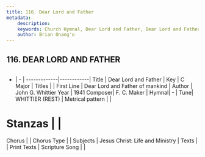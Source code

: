 ```yaml
---
title: 116. Dear Lord and Father
metadata:
    description: 
    keywords: Church Hymnal, Dear Lord and Father, Dear Lord and Father of mankind, 
    author: Brian Onang'o
---
```



## 116. DEAR LORD AND FATHER

```txt

```

- |   -  |
-------------|------------|
Title | Dear Lord and Father |
Key | C Major |
Titles |  |
First Line | Dear Lord and Father of mankind |
Author | John G. Whittier
Year | 1941
Composer| F. C. Maker |
Hymnal|  - |
Tune| WHITTIER (REST) |
Metrical pattern | |
# Stanzas |  |
Chorus |  |
Chorus Type |  |
Subjects | Jesus Christ: Life and Ministry |
Texts |  |
Print Texts | 
Scripture Song |  |
  
